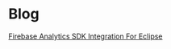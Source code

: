 # Blog

[Firebase Analytics SDK Integration For Eclipse](https://github.com/JimJayLee/blog/blob/master/Firebase%20Integration%20for%20Eclipse.md)